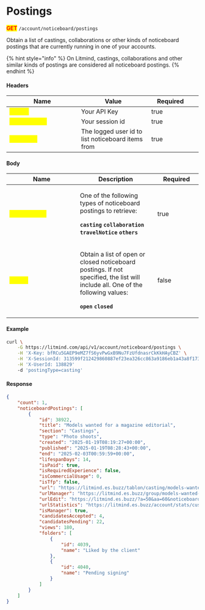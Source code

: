 # Postings

<mark style="color:red;">**GET**</mark> `/account/noticeboard/postings`

Obtain a list of castings, collaborations or other kinds of noticeboard postings that are currently running in one of your accounts.

{% hint style="info" %}
On Litmind, castings, collaborations and other similar kinds of postings are considered all noticeboard postings.&#x20;
{% endhint %}

#### Headers

<table><thead><tr><th width="172">Name</th><th>Value</th><th width="100" data-type="checkbox">Required</th><th data-hidden></th></tr></thead><tbody><tr><td><mark style="color:yellow;"><strong>X-Key</strong></mark></td><td>Your API Key</td><td>true</td><td></td></tr><tr><td><mark style="color:yellow;"><strong>X-SessionId</strong></mark></td><td>Your session id</td><td>true</td><td></td></tr><tr><td><mark style="color:yellow;"><strong>X-UserId</strong></mark></td><td>The logged user id to list noticeboard items from</td><td>true</td><td></td></tr></tbody></table>

#### Body

<table><thead><tr><th width="169">Name</th><th>Description</th><th width="100" data-type="checkbox">Required</th></tr></thead><tbody><tr><td><mark style="color:yellow;"><strong>postingType</strong></mark></td><td><p>One of the following types of noticeboard postings to retrieve:</p><p><strong><code>casting</code></strong> <strong><code>collaboration</code></strong> <strong><code>travelNotice</code></strong> <strong><code>others</code></strong></p></td><td>true</td></tr><tr><td><mark style="color:yellow;"><strong>status</strong></mark></td><td><p>Obtain a list of open or closed noticeboard postings. If not specified, the list will include all. One of the following values:</p><p><strong><code>open</code></strong> <strong><code>closed</code></strong></p></td><td>false</td></tr></tbody></table>

#### Example

```bash
curl \
    -G https://litmind.com/api/v1/account/noticeboard/postings \
    -H 'X-Key: bfRCu5GAEP9eMZ7fS6yvPwGxB9Nu7FzUfdnasrCkKkHAyCBZ' \
    -H 'X-SessionId: 313599f212429860887ef23ea326cc863a9186eb1a43a8f1739a1815ebe2a588' \
    -H 'X-UserId: 138829'
    -d 'postingType=casting'
```

#### Response

```json
{
    "count": 1,
    "noticeboardPostings": [
        {
            "id": 38922,
            "title": "Models wanted for a magazine editorial",
            "section": "Castings",
            "type": "Photo shoots",
            "created": "2025-01-19T08:19:27+00:00",
            "published": "2025-01-19T08:28:43+00:00",
            "end": "2025-02-03T00:59:59+00:00",
            "lifespanDays": 14,
            "isPaid": true,
            "isRequiredExperience": false,
            "isCommercialUsage": 0,
            "isTfp": false,
            "url": "https://litmind.es.buzz/tablon/casting/models-wanted-for-a-magazine-editorial",
            "urlManager": "https://litmind.es.buzz/group/models-wanted-for-a-magazine-editorial",
            "urlEdit": "https://litmind.es.buzz/?a=50&aa=60&noticeboard_ad_id=38922",
            "urlStatistics": "https://litmind.es.buzz/account/stats/custom/casting/38922/20250119/20250203",
            "isManager": true,
            "candidatesAccepted": 4,
            "candidatesPending": 22,
            "views": 180,
            "folders": [
                {
                    "id": 4039,
                    "name": "Liked by the client"
                },
                {
                    "id": 4040,
                    "name": "Pending signing"
                }
            ]
        }
    ]
}
```

